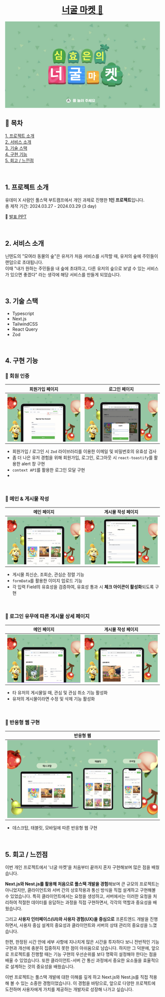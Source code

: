 # <center>[너굴 마켓 🌿](https://neogul-market-client-1i755r1ja-haizellatte.vercel.app/)</center>

![alt text](readme.asset/banner.png)

## 🌿 목차

[1. 프로젝트 소개](https://github.com/haizellatte/neogul-market-client?tab=readme-ov-file#1-%ED%94%84%EB%A1%9C%EC%A0%9D%ED%8A%B8-%EC%86%8C%EA%B0%9C)  
[2. 서비스 소개](https://github.com/haizellatte/neogul-market-client?tab=readme-ov-file#2-%EC%84%9C%EB%B9%84%EC%8A%A4-%EC%86%8C%EA%B0%9C)  
[3. 기술 스택](https://github.com/haizellatte/neogul-market-client?tab=readme-ov-file#3-%EA%B8%B0%EC%88%A0-%EC%8A%A4%ED%83%9D)  
[4. 구현 기능](https://github.com/haizellatte/neogul-market-client?tab=readme-ov-file#4-%EA%B5%AC%ED%98%84-%EA%B8%B0%EB%8A%A5)  
[5. 회고 / 느낀점](https://github.com/haizellatte/neogul-market-client?tab=readme-ov-file#4-%EA%B5%AC%ED%98%84-%EA%B8%B0%EB%8A%A5)

<br />

## 1. 프로젝트 소개

유데미 X 사람인 풀스택 부트캠프에서 개인 과제로 진행한 **1인 프로젝트**입니다.  
총 제작 기간: 2024.03.27 - 2024.03.29 (3 day)

🔗 [발표 PPT](https://www.canva.com/design/DAF_a0H76nY/hAJ9HXTiwTIC9NB1jDGUyg/view?utm_content=DAF_a0H76nY&utm_campaign=designshare&utm_medium=link&utm_source=editor)

<br />

## 2. 서비스 소개

닌텐도의 "모여라 동물의 숲"은 유저가 처음 서비스를 시작할 때, 유저의 숲에 주민들이 랜덤으로 초대됩니다.  
이때 "내가 원하는 주민들을 내 숲에 초대하고, 다른 유저의 숲으로 보낼 수 있는 서비스가 있으면 좋겠다" 라는 생각에 해당 서비스를 만들게 되었습니다.

<br />

## 3. 기술 스택

- Typescript
- Next.js
- TailwindCSS
- React Query
- Zod

<br />

## 4. 구현 기능

### 🌿 회원 인증

|           회원가입 페이지            |            로그인 페이지            |
| :----------------------------------: | :---------------------------------: |
| ![alt text](readme.asset/signup.png) | ![alt text](readme.asset/login.png) |

- 회원가입 / 로그인 시 `Zod` 라이브러리를 이용한 이메일 및 비밀번호의 유효성 검사
- 좀 더 나은 유저 경험을 위해 회원가입, 로그인, 로그아웃 시 `react-toastify`를 활용한 alert 창 구현
- `context API`를 활용한 로그인 모달 구현
-

<br />

### 🌿 메인 & 게시물 작성

|            메인 페이지             |         게시물 작성 페이지         |
| :--------------------------------: | :--------------------------------: |
| ![alt text](readme.asset/main.png) | ![alt text](readme.asset/post.png) |

- 게시물 최신순, 조회순, 관심순 정렬 기능
- `formData`를 활용한 이미지 업로드 기능
- 각 입력 Field의 유효성을 검증하여, 유효성 통과 시 **체크 아이콘이 활성화**되도록 구현

<br />

### 🌿 로그인 유무에 따른 게시물 상세 페이지

|             메인 페이지              |            게시물 작성 페이지             |
| :----------------------------------: | :---------------------------------------: |
| ![alt text](readme.asset/detail.png) | ![alt text](readme.asset/detail-user.png) |

- 타 유저의 게시물일 때, 관심 및 관심 취소 기능 활성화
- 유저의 게시물이라면 수정 및 삭제 기능 활성화

<br />

### 🌿 반응형 웹 구현

|             반응형 웹             |
| :-------------------------------: |
| ![alt text](readme.asset/web.png) |

- 데스크탑, 태블릿, 모바일에 따른 반응형 웹 구현

<br />

## 5. 회고 / 느낀점

이번 개인 프로젝트에서 '너굴 마켓'을 처음부터 끝까지 혼자 구현해보며 많은 점을 배웠습니다.

**Next.js와 Nest.js를 활용해 처음으로 풀스택 개발을 경험**해보며 큰 규모의 프로젝트는 아니었지만, 클라이언트와 서버 간의 상호작용과 통신 방식을 직접 설계하고 구현해볼 수 있었습니다. 특히 클라이언트에서는 요청을 생성하고, 서버에서는 이러한 요청을 처리하여 적절한 데이터를 응답하는 과정을 직접 구현하면서, 각각의 역할과 중요성을 배웠습니다.

그리고 **사용자 인터페이스(UI)와 사용자 경험(UX)을 중심으로** 프론트엔드 개발을 진행하면서, 사용자 중심 설계의 중요성과 클라이언트와 서버의 상태 관리의 중요성을 느꼈습니다.

한편, 한정된 시간 안에 세부 사항에 지나치게 많은 시간을 투자하다 보니 전반적인 기능 구현과 개선에 충분히 집중하지 못한 점이 아쉬움으로 남습니다. 하지만 그 덕분에, 앞으로 프로젝트를 진행할 때는 기능 구현의 우선순위를 보다 명확히 설정해야 한다는 점을 배울 수 있었습니다. 또한 클라이언트-서버 간 통신 과정에서 중요한 요소들을 효율적으로 설계하는 것의 중요성을 배웠습니다.

이번 프로젝트는 풀스택 개발에 대한 이해를 깊게 하고 Next.js와 Nest.js를 직접 적용해 볼 수 있는 소중한 경험이었습니다. 이 경험을 바탕으로, 앞으로 다양한 프로젝트에 도전하며 사용자에게 가치를 제공하는 개발자로 성장해 나가고 싶습니다.
